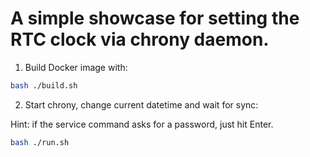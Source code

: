 # A simple showcase for setting the RTC clock via chrony daemon.

1. Build Docker image with:
```bash
bash ./build.sh
```

2. Start chrony, change current datetime and wait for sync:

Hint: if the service command asks for a password, just hit Enter.

```bash
bash ./run.sh
```
